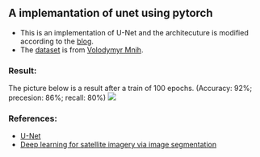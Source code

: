 ## A implemantation of unet using pytorch

* This is an implementation of U-Net and the architecuture is modified according to the [blog](https://blog.deepsense.ai/deep-learning-for-satellite-imagery-via-image-segmentation/).
* The [dataset](http://www.cs.toronto.edu/~vmnih/data/) is from [Volodymyr Mnih](http://www.cs.toronto.edu/~vmnih/).

### Result:
The picture below is a result after a train of 100 epochs.
(Accuracy: 92%; precesion: 86%; recall: 80%)
![](https://github.com/huijianpzh/Segmentation/blob/master/segmentation_unet/result.png)

### References:
* [U-Net](https://lmb.informatik.uni-freiburg.de/people/ronneber/u-net/)
* [Deep learning for satellite imagery via image segmentation](https://blog.deepsense.ai/deep-learning-for-satellite-imagery-via-image-segmentation/)


